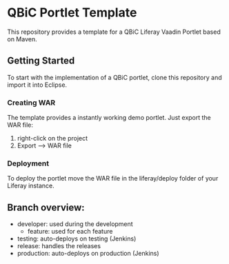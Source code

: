 # QBiC Portlet Template

This repository provides a template for a QBiC Liferay Vaadin Portlet based on Maven. 

## Getting Started

To start with the implementation of a QBiC portlet, clone this repository and import it into Eclipse. 

### Creating WAR

The template provides a instantly working demo portlet. Just export the WAR file:
  1. right-click on the project
  2. Export --> WAR file

### Deployment

To deploy the portlet move the WAR file in the liferay/deploy folder of your Liferay instance.

## Branch overview:

* developer: used during the development
  * feature: used for each feature
* testing: auto-deploys on testing (Jenkins)
* release: handles the releases
* production: auto-deploys on production (Jenkins)
